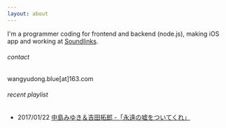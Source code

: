 ```yaml
---
layout: about
---
```


I'm a programmer coding for frontend and backend (node.js), making iOS app and working at [Soundlinks](https://soundlinks.net).

###### contact

wangyudong.blue[at]163.com

###### recent playlist

- 2017/01/22 [中島みゆき＆吉田拓郎 -「永遠の嘘をついてくれ」](https://youtu.be/X7PBtVtWRek)
